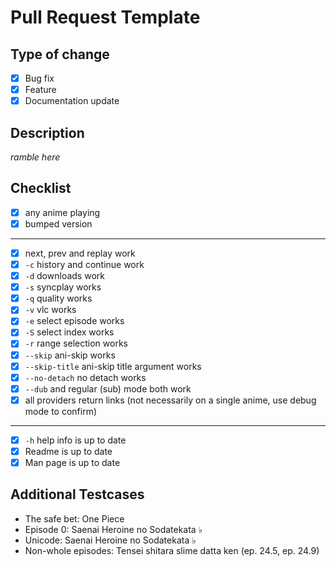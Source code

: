 # Pull Request Template

## Type of change

- [x] Bug fix
- [x] Feature
- [x] Documentation update

## Description

*ramble here*

## Checklist

- [x] any anime playing
- [x] bumped version
---
- [x] next, prev and replay work
- [x] `-c` history and continue work
- [x] `-d` downloads work
- [x] `-s` syncplay works
- [x] `-q` quality works
- [x] `-v` vlc works
- [x] `-e` select episode works
- [x] `-S` select index works
- [x] `-r` range selection works
- [x] `--skip` ani-skip works
- [x] `--skip-title` ani-skip title argument works
- [x] `--no-detach` no detach works
- [x] `--dub` and regular (sub) mode both work
- [x] all providers return links (not necessarily on a single anime, use debug mode to confirm)
---
- [x] `-h` help info is up to date
- [x] Readme is up to date
- [x] Man page is up to date

## Additional Testcases

- The safe bet: One Piece
- Episode 0: Saenai Heroine no Sodatekata ♭
- Unicode: Saenai Heroine no Sodatekata ♭
- Non-whole episodes: Tensei shitara slime datta ken (ep. 24.5, ep. 24.9)
